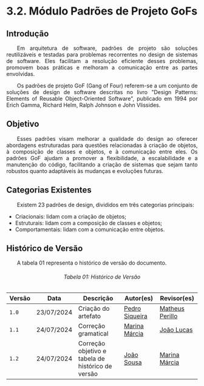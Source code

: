 # **3.2. Módulo Padrões de Projeto GoFs**

## **Introdução**

<p align="justify">
&emsp;&emsp;Em arquitetura de software, padrões de projeto são soluções reutilizáveis e testadas para problemas recorrentes no design de sistemas de software. Eles facilitam a resolução eficiente desses problemas, promovem boas práticas e melhoram a comunicação entre as partes envolvidas.
</p>
<p align="justify"> 
&emsp;&emsp;Os padrões de projeto GoF (Gang of Four) referem-se a um conjunto de soluções de design de software descritas no livro "Design Patterns: Elements of Reusable Object-Oriented Software", publicado em 1994 por Erich Gamma, Richard Helm, Ralph Johnson e John Vlissides.
</p>

## **Objetivo**
<p align="justify">
&emsp;&emsp;Esses padrões visam melhorar a qualidade do design ao oferecer abordagens estruturadas para questões relacionadas à criação de objetos, à composição de classes e objetos, e à comunicação entre eles. Os padrões GoF ajudam a promover a flexibilidade, a escalabilidade e a manutenção do código, facilitando a criação de sistemas que sejam tanto robustos quanto adaptáveis às mudanças e evoluções futuras.
</p>

## **Categorias Existentes** 
<p align="justify">
&emsp;&emsp;Existem 23 padrões de design, divididos em três categorias principais:
<ul>
<li>Criacionais: lidam com a criação de objetos;</li>
<li>Estruturais: lidam com a composição de classes e objetos;</li>
<li>Comportamentais: lidam com a comunicação entre objetos.</li>
</ul>
</p>

## **Histórico de Versão**
<p align="justify">
&emsp;&emsp;A tabela 01 representa o histórico de versão do documento.
</p>

<h6 align="center">Tabela 01: Histórico de Versão</h6>
<div align="center">

| Versão | Data       | Descrição            | Autor(es)                                           | Revisor(es) |
| ------ | ---------- | -------------------- | --------------------------------------------------- | ----------- |
| `1.0`  | 23/07/2024 | Criação do artefato | [Pedro Siqueira](https://github.com/PedroSiq) | [Matheus Perillo](https://github.com/MatheusPerillo)    |
| `1.1`  | 24/07/2024 | Correção gramatical | [Marina Márcia](https://github.com/The-Boss-Nina) | [João Lucas](https://github.com/Jlmsousa)    |
| `1.2`  | 24/07/2024 | Correção objetivo e tabela de histórico de versão | [João Sousa](https://github.com/Jlmsousa) | [Marina Márcia](https://github.com/The-Boss-Nina)    |
